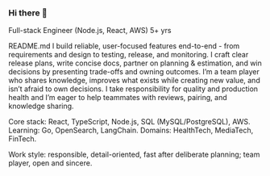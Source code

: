 ### Hi there 👋

<!--
**noirkotyara/noirkotyara** is a ✨ _special_ ✨ repository because its `README.md` (this file) appears on your GitHub profile.
-->

Full-stack Engineer (Node.js, React, AWS) 5+ yrs

README.md
I build reliable, user-focused features end-to-end - from requirements and design to testing, release, and monitoring. I craft clear release plans, write concise docs, partner on planning & estimation, and win decisions by presenting trade-offs and owning outcomes. I’m a team player who shares knowledge, improves what exists while creating new value, and isn’t afraid to own decisions. I take responsibility for quality and production health and I’m eager to help teammates with reviews, pairing, and knowledge sharing.

Core stack: React, TypeScript, Node.js, SQL (MySQL/PostgreSQL), AWS.
Learning: Go, OpenSearch, LangChain.
Domains: HealthTech, MediaTech, FinTech.

Work style: responsible, detail-oriented, fast after deliberate planning; team player, open and sincere.
